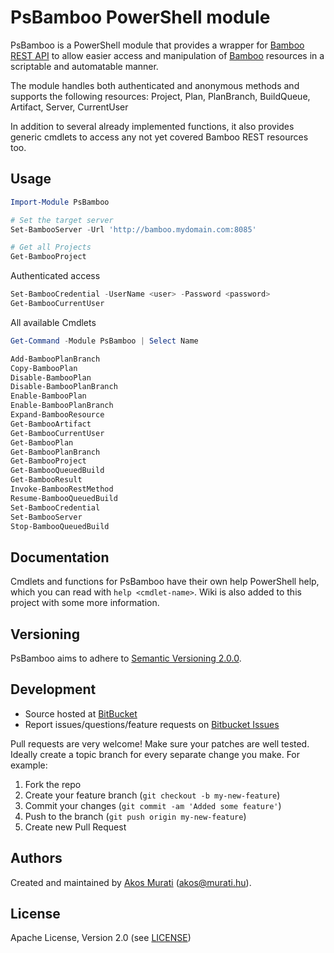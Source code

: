 PsBamboo PowerShell module
==========================

PsBamboo is a PowerShell module that provides a wrapper for [Bamboo][bamboo]
[REST API][bambooapi] to allow easier access and manipulation of [Bamboo][bamboo]
resources in a scriptable and automatable manner.

The module handles both authenticated and anonymous methods and supports the following
resources: Project, Plan, PlanBranch, BuildQueue, Artifact, Server, CurrentUser

In addition to several already implemented functions, it also provides
generic cmdlets to access any not yet covered Bamboo REST resources too.

## Usage
```powershell
Import-Module PsBamboo

# Set the target server
Set-BambooServer -Url 'http://bamboo.mydomain.com:8085'

# Get all Projects
Get-BambooProject
```

Authenticated access
```powershell
Set-BambooCredential -UserName <user> -Password <password>
Get-BambooCurrentUser
```

All available Cmdlets
```powershell
Get-Command -Module PsBamboo | Select Name

Add-BambooPlanBranch
Copy-BambooPlan
Disable-BambooPlan
Disable-BambooPlanBranch
Enable-BambooPlan
Enable-BambooPlanBranch
Expand-BambooResource
Get-BambooArtifact
Get-BambooCurrentUser
Get-BambooPlan
Get-BambooPlanBranch
Get-BambooProject
Get-BambooQueuedBuild
Get-BambooResult
Invoke-BambooRestMethod
Resume-BambooQueuedBuild
Set-BambooCredential
Set-BambooServer
Stop-BambooQueuedBuild
```

## Documentation
Cmdlets and functions for PsBamboo have their own help PowerShell help, which
you can read with `help <cmdlet-name>`. Wiki is also added to this project with
some more information.

## Versioning
PsBamboo aims to adhere to [Semantic Versioning 2.0.0][semver].

## Development

* Source hosted at [BitBucket][repo]
* Report issues/questions/feature requests on [Bitbucket Issues][issues]

Pull requests are very welcome! Make sure your patches are well tested.
Ideally create a topic branch for every separate change you make. For
example:

1. Fork the repo
2. Create your feature branch (`git checkout -b my-new-feature`)
3. Commit your changes (`git commit -am 'Added some feature'`)
4. Push to the branch (`git push origin my-new-feature`)
5. Create new Pull Request

## Authors
Created and maintained by [Akos Murati][muratiakos] (<akos@murati.hu>).

## License
Apache License, Version 2.0 (see [LICENSE][LICENSE])

[repo]: https://bitbucket.org/murati-hu/psbamboo
[wiki]: https://bitbucket.org/murati-hu/psbamboo/wiki
[issues]: https://bitbucket.org/murati-hu/psbamboo/issues
[bamboo]: https://www.atlassian.com/software/bamboo
[bambooapi]: https://developer.atlassian.com/bamboodev/rest-apis
[muratiakos]: http://murati.hu
[license]: LICENSE
[semver]: http://semver.org/
